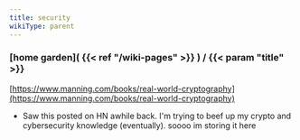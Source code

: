 ```yaml
---
title: security
wikiType: parent
---
```

### [home garden]( {{< ref "/wiki-pages" >}} ) / {{< param "title" >}}

[https://www.manning.com/books/real-world-cryptography](https://www.manning.com/books/real-world-cryptography)
- Saw this posted on HN awhile back. I'm trying to beef up my crypto and cybersecurity knowledge (eventually). 
soooo im storing it here
